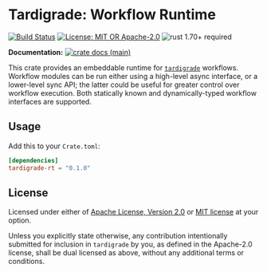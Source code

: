 # Tardigrade: Workflow Runtime

[![Build Status](https://github.com/slowli/tardigrade/workflows/CI/badge.svg?branch=main)](https://github.com/slowli/tardigrade/actions)
[![License: MIT OR Apache-2.0](https://img.shields.io/badge/License-MIT%2FApache--2.0-blue)](https://github.com/slowli/tardigrade#license)
![rust 1.70+ required](https://img.shields.io/badge/rust-1.70+-blue.svg?label=Required%20Rust)

**Documentation:**
[![crate docs (main)](https://img.shields.io/badge/main-yellow.svg?label=docs)](https://slowli.github.io/tardigrade/tardigrade_rt/)

This crate provides an embeddable runtime for [`tardigrade`] workflows.
Workflow modules can be run either using a high-level async interface,
or a lower-level sync API; the latter could be useful for greater control
over workflow execution. Both statically known and dynamically-typed
workflow interfaces are supported.

## Usage

Add this to your `Crate.toml`:

```toml
[dependencies]
tardigrade-rt = "0.1.0"
```

## License

Licensed under either of [Apache License, Version 2.0](LICENSE-APACHE)
or [MIT license](LICENSE-MIT) at your option.

Unless you explicitly state otherwise, any contribution intentionally submitted
for inclusion in `tardigrade` by you, as defined in the Apache-2.0 license,
shall be dual licensed as above, without any additional terms or conditions.

<!-- TODO: replace with crates.io links before publishing -->
[`tardigrade`]: ../..
